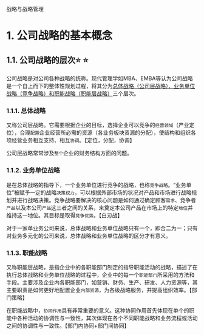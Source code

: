战略与战略管理

# 1. 公司战略的基本概念

## 1.1. 公司战略的层次:star: :star: 

公司战略是对公司各种战略的统称。现代管理学如MBA、EMBA等认为公司战略是一个自上而下的整体性规划过程，将其分为[总体战略（公司层战略）、业务单位战略（竞争战略）和职能战略（职能层战略）](../../../../CPA6in1/CPA6in1/6战略/公司战略.3个层次.md)三个层次。

### 1.1.1. 总体战略

又称公司层战略。它需要根据企业的目标，选择企业可以竞争的`经营领域`（产业定位），合理`配置`企业经营所必需的资源（各业务板块资源的分配），使结构和组织各项经营业务相互支持、相互`协调`。【定位，分配，协调】

公司层战略常常涉及`整个`企业的财务结构方面的问题。

### 1.1.2. 业务单位战略

是在总体战略的指导下，一个业务单位进行竞争的战略，也称`竞争战略`。“业务单位”被赋予一定的战略`决策权力`，可以根据外部市场的状况对产品和市场进行战略规划并进行战略决策。竞争战略要解决的核心问题是如何通过确定顾客`需求`、竞争者`产品`以及本公司`产品`这三者之间的关系，来奠定本公司产品在市场上的特定`地位`并维持这一地位。其目标是取得`竞争优势`。【白刃战】

对于一家单业务公司来说，总体战略和业务单位战略只有一个，即合二为一；只有对业务多元化的公司来说，总体战略和业务单位战略的区分才有意义。

### 1.1.3. 职能战略

又称职能层战略，是指企业中的各职能部门制定的指导职能活动的战略，描述了在执行总体战略和业务单位战略的过程中，企业中的每一个`职能部门`所采用的方法和手段。主要涉及企业内各职能部门，如营销、财务、生产、研发、人力资源等，其主要职责是如何更好地配置企业`内部资源`，为各级战略服务，并提高组织效率。【部门策略】

在职能战略中，`协同作用`具有非常重要的意义。这种协同作用首先体现在单个的职能中各种活动的协调性与一致性，其次体现在各个不同职能战略和业务流程或活动之间的协调性与一致性。【部门内协同+部门间协同】
